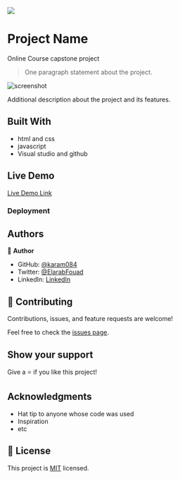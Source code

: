 ![](https://github.com/karam084/online-courses-capstone)

# Project Name

Online Course capstone project  

> One paragraph statement about the project.

![screenshot](/home/)

Additional description about the project and its features.

## Built With

- html and css
- javascript
- Visual studio and github

## Live Demo

[Live Demo Link](https://github.com/karam084/online-course-website)

### Deployment

## Authors

👤 **Author**

- GitHub: [@karam084](https://github.com/karam084)
- Twitter: [@ElarabFouad](https://twitter.com/ElarabFouad)
- LinkedIn: [LinkedIn](https://www.linkedin.com/in/karam-fouad-179830214/)

## 🤝 Contributing

Contributions, issues, and feature requests are welcome!

Feel free to check the [issues page](../../issues/).

## Show your support

Give a ⭐️ if you like this project!

## Acknowledgments

- Hat tip to anyone whose code was used
- Inspiration
- etc

## 📝 License

This project is [MIT](./MIT.md) licensed.
